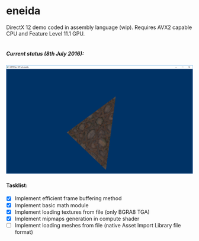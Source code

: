 # eneida
DirectX 12 demo coded in assembly language (wip). Requires AVX2 capable CPU and Feature Level 11.1 GPU.
<br />
<br />

##### Current status (8th July 2016):
![Current Look](/screenshots/eneida_080716.png)


#### Tasklist:

- [x] Implement efficient frame buffering method
- [x] Implement basic math module
- [x] Implement loading textures from file (only BGRA8 TGA)
- [x] Implement mipmaps generation in compute shader
- [ ] Implement loading meshes from file (native Asset Import Library file format)
